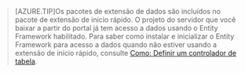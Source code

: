 
>[AZURE.TIP]Os pacotes de extensão de dados são incluídos no pacote de extensão de início rápido. O projeto do servidor que você baixar a partir do portal já tem acesso a dados usando o Entity Framework habilitado. Para saber como instalar e inicializar o Entity Framework para acesso a dados quando não estiver usando a extensão de início rápido, consulte [Como: Definir um controlador de tabela](../articles/app-service-mobile/app-service-mobile-dotnet-backend-how-to-use-server-sdk.md#how-to-define-a-table-controller).

<!---HONumber=August15_HO9-->